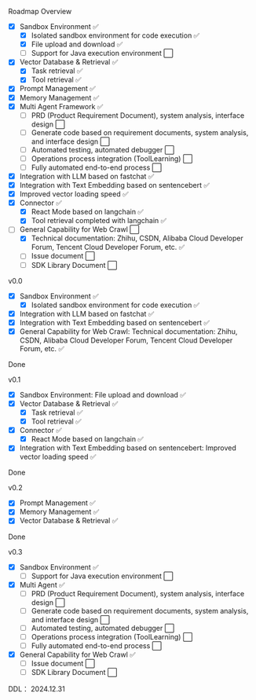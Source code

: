 
Roadmap Overview

- [x] Sandbox Environment ✅
  - [x] Isolated sandbox environment for code execution ✅
  - [x] File upload and download ✅
  - [ ] Support for Java execution environment ⬜
- [x] Vector Database & Retrieval ✅
  - [x] Task retrieval ✅
  - [x] Tool retrieval ✅
- [x] Prompt Management ✅
- [x] Memory Management ✅
- [x] Multi Agent Framework ✅
  - [ ] PRD (Product Requirement Document), system analysis, interface design ⬜
  - [ ] Generate code based on requirement documents, system analysis, and interface design ⬜
  - [ ] Automated testing, automated debugger ⬜
  - [ ] Operations process integration (ToolLearning) ⬜
  - [ ] Fully automated end-to-end process ⬜
- [x] Integration with LLM based on fastchat ✅
- [x] Integration with Text Embedding based on sentencebert ✅
- [x] Improved vector loading speed ✅
- [x] Connector ✅
  - [x] React Mode based on langchain ✅
  - [x] Tool retrieval completed with langchain ✅
- [ ] General Capability for Web Crawl ⬜
  - [x] Technical documentation: Zhihu, CSDN, Alibaba Cloud Developer Forum, Tencent Cloud Developer Forum, etc. ✅
  - [ ] Issue document ⬜
  - [ ] SDK Library Document ⬜

v0.0
- [x] Sandbox Environment ✅
  - [x] Isolated sandbox environment for code execution ✅
- [x] Integration with LLM based on fastchat ✅
- [x] Integration with Text Embedding based on sentencebert ✅
- [x] General Capability for Web Crawl: Technical documentation: Zhihu, CSDN, Alibaba Cloud Developer Forum, Tencent Cloud Developer Forum, etc. ✅

Done
<br>

v0.1 
- [x] Sandbox Environment: File upload and download ✅
- [x] Vector Database & Retrieval ✅
  - [x] Task retrieval ✅
  - [x] Tool retrieval ✅
- [x] Connector ✅
  - [x] React Mode based on langchain ✅
- [x] Integration with Text Embedding based on sentencebert: Improved vector loading speed ✅

Done
<br>

v0.2
- [x] Prompt Management ✅
- [x] Memory Management ✅
- [x] Vector Database & Retrieval  ✅

Done
<br>

v0.3
- [x] Sandbox Environment ✅
  - [ ] Support for Java execution environment ⬜
- [x] Multi Agent ✅
  - [ ] PRD (Product Requirement Document), system analysis, interface design ⬜
  - [ ] Generate code based on requirement documents, system analysis, and interface design ⬜
  - [ ] Automated testing, automated debugger ⬜
  - [ ] Operations process integration (ToolLearning) ⬜
  - [ ] Fully automated end-to-end process ⬜
- [x] General Capability for Web Crawl ✅
  - [ ] Issue document ⬜
  - [ ] SDK Library Document ⬜
  
DDL： 2024.12.31
<br>